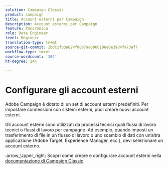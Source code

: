 ```yaml
---
solution: Campaign Classic
product: campaign
title: Account esterni per Campaign
description: Account esterni per Campaign
feature: Panoramica
role: Data Engineer
level: Beginner
translation-type: tm+mt
source-git-commit: 1bdc1f03a824f8867ae6066196e8e3984fa73af7
workflow-type: tm+mt
source-wordcount: '104'
ht-degree: 24%

---
```


# Configurare gli account esterni

Adobe Campaign è dotato di un set di account esterni predefiniti. Per impostare connessioni con sistemi esterni, puoi creare nuovi account esterni.

Gli account esterni sono utilizzati da processi tecnici quali flussi di lavoro tecnici o flussi di lavoro per campagne. Ad esempio, quando imposti un trasferimento di file in un flusso di lavoro o uno scambio di dati con un’altra applicazione (Adobe Target, Experience Manager, ecc.), devi selezionare un account esterno.

:arrow_Upper_right: Scopri come creare e configurare account esterni nella [documentazione di Campaign Classic](https://experienceleague.adobe.com/docs/campaign-classic/using/installing-campaign-classic/accessing-external-database/external-accounts.html)